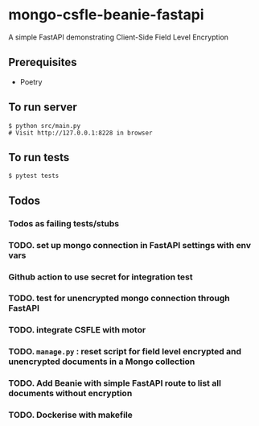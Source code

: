 # mongo-csfle-beanie-fastapi

A simple FastAPI demonstrating Client-Side Field Level Encryption

## Prerequisites

- Poetry

## To run server

```
$ python src/main.py
# Visit http://127.0.0.1:8228 in browser
```

## To run tests

```
$ pytest tests
```

## Todos

### Todos as failing tests/stubs

### TODO. set up mongo connection in FastAPI settings with env vars

### Github action to use secret for integration test

### TODO. test for unencrypted mongo connection through FastAPI

### TODO. integrate CSFLE with motor

### TODO. `manage.py` : reset script for field level encrypted and unencrypted documents in a Mongo collection

### TODO. Add Beanie with simple FastAPI route to list all documents without encryption

### TODO. Dockerise with makefile
